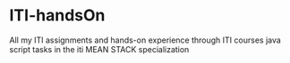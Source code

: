 # ITI-handsOn
All my ITI assignments and hands-on experience through ITI courses
java script tasks in the iti MEAN STACK specialization
